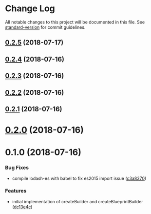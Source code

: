 # Change Log

All notable changes to this project will be documented in this file. See [standard-version](https://github.com/conventional-changelog/standard-version) for commit guidelines.

<a name="0.2.5"></a>
## [0.2.5](https://github.com/ngx-patterns/builder/compare/v0.2.4...v0.2.5) (2018-07-17)



<a name="0.2.4"></a>
## [0.2.4](https://github.com/ngx-patterns/builder/compare/v0.2.3...v0.2.4) (2018-07-16)



<a name="0.2.3"></a>
## [0.2.3](https://github.com/ngx-patterns/builder/compare/v0.2.2...v0.2.3) (2018-07-16)



<a name="0.2.2"></a>
## [0.2.2](https://github.com/ngx-patterns/builder/compare/v0.2.1...v0.2.2) (2018-07-16)



<a name="0.2.1"></a>
## [0.2.1](https://github.com/ngx-patterns/builder/compare/v0.2.0...v0.2.1) (2018-07-16)



<a name="0.2.0"></a>
# [0.2.0](https://github.com/ngx-patterns/builder/compare/v0.1.0...v0.2.0) (2018-07-16)



<a name="0.1.0"></a>
# 0.1.0 (2018-07-16)


### Bug Fixes

* compile lodash-es with babel to fix es2015 import issue ([c3a8370](https://github.com/ngx-patterns/builder/commit/c3a8370))


### Features

* initial implementation of createBuilder and createBlueprintBuilder ([dc13e4c](https://github.com/ngx-patterns/builder/commit/dc13e4c))
